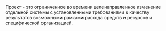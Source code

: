 Проект - это ограниченное во времени целенаправленное изменение отдельной системы с установленными требованиями к качеству результатов возможными рамками расхода средств и ресурсов и специфической организацией.
